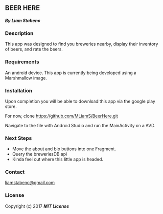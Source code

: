 ## BEER HERE

#### _By Liam Stabeno_

### Description

This app was designed to find you breweries nearby, display their inventory of beers, and rate the beers.

### Requirements

An android device.  This app is currently being developed using a Marshmallow image.

### Installation

Upon completion you will be able to download this app via the google play store.

For now, clone https://github.com/MLiamS/BeerHere.git

Navigate to the file with Android Studio and run the MainActivity on a AVD.


### Next Steps
* Move the about and bio buttons into one Fragment.
* Query the breweriesDB api
* Kinda feel out where this little app is headed.

### Contact

liamstabeno@gmail.com

### License

Copyright (c) 2017 **_MIT License_**
